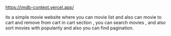 https://imdb-context.vercel.app/

its a simple movie website where you can movie list and also can movie to cart and remove from cart
in cart section , you can search movies , and also sort movies with popularity
and also you can find pagination.
